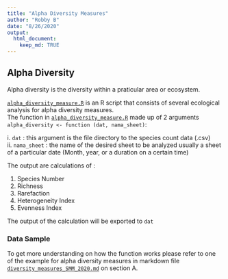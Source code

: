```yaml
---
title: "Alpha Diversity Measures"
author: "Robby B"
date: "8/26/2020"
output: 
  html_document:
    keep_md: TRUE
---
```




## Alpha Diversity

Alpha diversity is the diversity within a praticular area or ecosystem.

[`alpha_diversity_measure.R`](https://github.com/robbybinsar/Konservasi_ANJ/blob/master/Diversity_measures/Alpha_diversity_measures/alpha_diversity_measures.R) is an R script that consists of several ecological analysis for alpha diversity measures.  
The function in [`alpha_diversity_measure.R`](https://github.com/robbybinsar/Konservasi_ANJ/blob/master/Diversity_measures/Alpha_diversity_measures/alpha_diversity_measures.R) made up of 2 arguments `alpha_diversity <- function (dat, nama_sheet)`:

  i. `dat` : this argument is the file directory to the species count data (.csv)  
  ii. `nama_sheet` : the name of the desired sheet to be analyzed usually a sheet of a particular date (Month, year, or a duration on a certain time)
  
The output are calculations of :  
1. Species Number  
2. Richness  
3. Rarefaction  
4. Heterogeneity Index  
5. Evenness Index

The output of the calculation will be exported to `dat`  
  
### Data Sample

To get more understanding on how the function works please refer to one of the example for alpha diversity measures in markdown file [`diversity_measures_SMM_2020.md`](https://github.com/robbybinsar/Konservasi_ANJ/blob/master/Diversity_measures/Alpha_diversity_measures/diversity_measures_SMM_2020.md) on section A.


